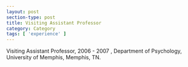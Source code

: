 ```yaml
---
layout: post
section-type: post
title: Visiting Assistant Professor
category: Category
tags: [ 'experience' ]
---
```

Visiting Assistant Professor, 2006 - 2007 , Department of Psychology, University of Memphis, Memphis, TN.
